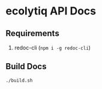 # ecolytiq API Docs

## Requirements
1. redoc-cli (`npm i -g redoc-cli`)

## Build Docs
```
./build.sh
```
